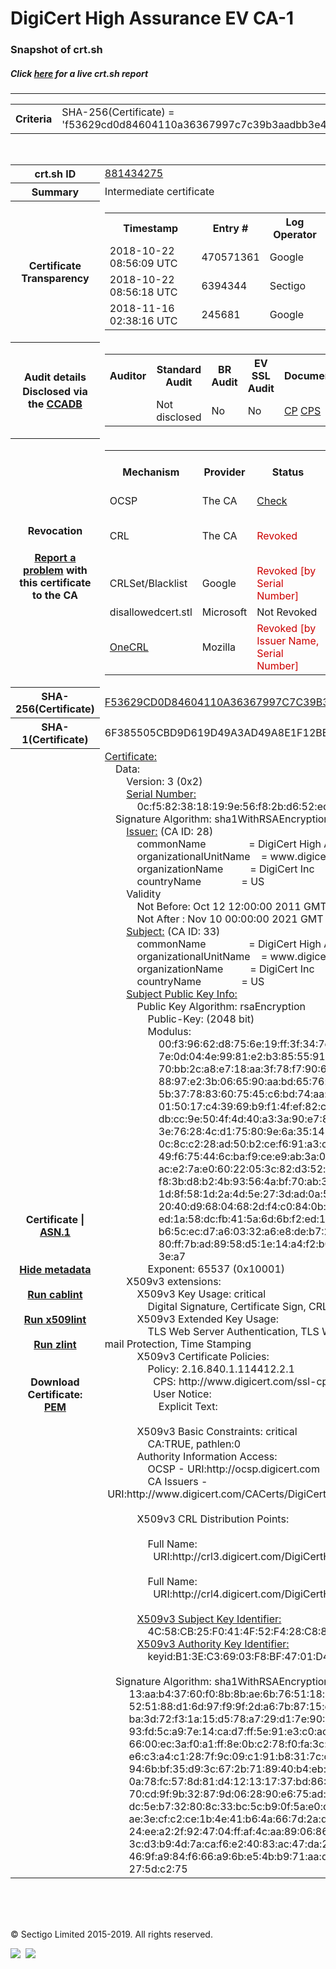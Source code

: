 # DigiCert High Assurance EV CA-1
### Snapshot of crt.sh
##### Click [here](https://crt.sh/?q=F53629CD0D84604110A36367997C7C39B3AADBB3E4766BF35906BDB82DF9E661) for a live crt.sh report

---
<!DOCTYPE HTML PUBLIC "-//W3C//DTD HTML 4.0 Transitional//EN">
<HTML>

<BODY>

<TABLE>
  <TR>
    <TH class="outer">Criteria</TH>
    <TD class="outer">SHA-256(Certificate) = 'f53629cd0d84604110a36367997c7c39b3aadbb3e4766bf35906bdb82df9e661'</TD>
  </TR>
</TABLE>
<BR>
<TABLE>
  <TR>
    <TH class="outer">crt.sh ID</TH>
    <TD class="outer"><A href="?id=881434275">881434275</A></TD>
  </TR>
  <TR>
    <TH class="outer">Summary</TH>
    <TD class="outer">Intermediate certificate</TD>
  </TR>
  <TR>
    <TH class="outer">Certificate<BR>Transparency</TH>
    <TD class="outer">
<TABLE class="options" style="margin-left:0px">
  <TR>
    <TH>Timestamp</TH>
    <TH>Entry #</TH>
    <TH>Log Operator</TH>
    <TH>Log URL</TH>
  </TR>
  <TR>
    <TD>2018-10-22&nbsp; <FONT class="small">08:56:09 UTC</FONT></TD>
    <TD>470571361</TD>
    <TD>Google</TD>
    <TD>https://ct.googleapis.com/rocketeer</TD>
  </TR>
  <TR>
    <TD>2018-10-22&nbsp; <FONT class="small">08:56:18 UTC</FONT></TD>
    <TD>6394344</TD>
    <TD>Sectigo</TD>
    <TD>https://dodo.ct.comodo.com</TD>
  </TR>
  <TR>
    <TD>2018-11-16&nbsp; <FONT class="small">02:38:16 UTC</FONT></TD>
    <TD>245681</TD>
    <TD>Google</TD>
    <TD>https://ct.googleapis.com/logs/argon2021</TD>
  </TR>
</TABLE>
    </TD>
  </TR>
  <TR>
    <TH class="outer">Audit details<BR>
      <DIV class="small" style="padding-top:3px">Disclosed via the
        <A href="//ccadb-public.secure.force.com/mozilla/PublicAllIntermediateCerts" target="_blank">CCADB</A></DIV>
    </TH>
    <TD class="outer">
<TABLE class="options" style="margin-left:0px">
  <TR>
    <TH>Auditor</TH>
    <TH>Standard Audit</TH>
    <TH>BR Audit</TH>
    <TH>EV SSL Audit</TH>
    <TH>Documents</TH>
    <TH>CCADB</TH>
    <TH>Root Owner / Certificate</TH>
  </TR>
  <TR>
    <TD style="vertical-align:middle"></TD>
    <TD>Not disclosed    <TD>No    <TD>No    <TD>
      <A href="https://content.digicert.com/wp-content/uploads/2019/07/DigiCert_CP_v419-.pdf" target="blank">CP</A>
      <A href="https://content.digicert.com/wp-content/uploads/2019/07/DigiCert_CPS_v419.pdf" target="blank">CPS</A>
    </TD>
    <TD><A href="//ccadb.force.com/0011J00001JndWSQAZ" target="_blank">0011J00001JndWSQAZ</A></TD>
    <TD><A href="/?id=46">DigiCert</A></TD>
  </TR>
</TABLE>
    </TD>
  </TR>
  <TR>
    <TH class="outer">Revocation<BR><BR>
      <DIV class="small" style="padding-top:3px"><A href="?id=881434275&opt=problemreporting">Report a problem</A> with<BR>this certificate to the CA</DIV></TH>
    <TD class="outer">
      <TABLE class="options" style="margin-left:0px">
        <TR>
          <TH>Mechanism</TH>
          <TH>Provider</TH>
          <TH>Status</TH>
          <TH>Revocation Date</TH>
          <TH>Last Observed in CRL</TH>
          <TH>Last Checked <SPAN style="color:#CC0000;vertical-align:middle;font-size:70%;font-weight:normal">(Error)</SPAN></TH>
        </TR>
        <TR>
          <TD>OCSP</TD>
          <TD>The CA</TD>
          <TD><A href="?id=881434275&opt=ocsp">Check</A></TD>
          <TD><SPAN style="color:#888888">?</SPAN></TD>
          <TD><SPAN style="color:#888888">n/a</SPAN></TD>
          <TD><SPAN style="color:#888888">?</SPAN></TD>
        </TR>
        <TR>
          <TD>CRL</TD>
          <TD>The CA</TD>
          <TD><SPAN style="color:#CC0000">Revoked</SPAN></TD><TD>2018-10-25&nbsp; <FONT class="small">16:11:38 UTC</FONT></TD><TD>2019-12-03&nbsp; <FONT class="small">09:05:03 UTC</FONT></TD><TD>2019-12-04&nbsp; <FONT class="small">17:06:55 UTC</FONT></TD>
        </TR>
        <TR>
          <TD>CRLSet/Blacklist</TD>
          <TD>Google</TD>
          <TD><SPAN style="color:#CC0000">Revoked [by Serial Number]</SPAN></TD>
          <TD><SPAN style="color:#888888">n/a</SPAN></TD>
          <TD><SPAN style="color:#888888">n/a</SPAN></TD>
          <TD><SPAN style="color:#888888">n/a</SPAN></TD>
        </TR>
        <TR>
          <TD>disallowedcert.stl</TD>
          <TD>Microsoft</TD>
          <TD>Not Revoked</TD>
          <TD><SPAN style="color:#888888">n/a</SPAN></TD>
          <TD><SPAN style="color:#888888">n/a</SPAN></TD>
          <TD><SPAN style="color:#888888">n/a</SPAN></TD>
        </TR>
        <TR>
          <TD><A href="/mozilla-onecrl" target="_blank">OneCRL</A></TD>
          <TD>Mozilla</TD>
          <TD><SPAN style="color:#CC0000">Revoked [by Issuer Name, Serial Number]</SPAN></TD><TD>2018-11-02&nbsp; <FONT class="small">11:49:33 UTC</FONT></TD>
          <TD><SPAN style="color:#888888">n/a</SPAN></TD>
          <TD><SPAN style="color:#888888">n/a</SPAN></TD>
        </TR>
      </TABLE>
    </TD>
  </TR>
  <TR>
    <TH class="outer">SHA-256(Certificate)</TH>
    <TD class="outer"><A href="//censys.io/certificates/f53629cd0d84604110a36367997c7c39b3aadbb3e4766bf35906bdb82df9e661">F53629CD0D84604110A36367997C7C39B3AADBB3E4766BF35906BDB82DF9E661</A></TD>
  </TR>
  <TR>
    <TH class="outer">SHA-1(Certificate)</TH>
    <TD class="outer">6F385505CBD9D619D49A3AD49A8E1F12BE45E891</TD>
  </TR>
  <TR>
    <TH class="outer">Certificate | <A href="?asn1=881434275">ASN.1</A>
      <SPAN class="small"><BR>
      <BR><BR><A href="?id=881434275&opt=nometadata">Hide metadata</A>
      <BR><BR><A href="?id=881434275&opt=cablint">Run cablint</A>
      <BR><BR><A href="?id=881434275&opt=x509lint">Run x509lint</A>
      <BR><BR><A href="?id=881434275&opt=zlint">Run zlint</A>
      <BR><BR><BR>Download Certificate: <A href="?d=881434275">PEM</A>
      </SPAN>
    </TH>
    <TD class="text"><A href="?d=881434275">Certificate:</A><BR>&nbsp;&nbsp;&nbsp;&nbsp;Data:<BR>&nbsp;&nbsp;&nbsp;&nbsp;&nbsp;&nbsp;&nbsp;&nbsp;Version:&nbsp;3&nbsp;(0x2)<BR>&nbsp;&nbsp;&nbsp;&nbsp;&nbsp;&nbsp;&nbsp;&nbsp;<A href="?serial=0cf5823818199e56f82bd652ed27ede9">Serial&nbsp;Number:</A><BR>&nbsp;&nbsp;&nbsp;&nbsp;&nbsp;&nbsp;&nbsp;&nbsp;&nbsp;&nbsp;&nbsp;&nbsp;0c:f5:82:38:18:19:9e:56:f8:2b:d6:52:ed:27:ed:e9<BR>&nbsp;&nbsp;&nbsp;&nbsp;Signature&nbsp;Algorithm:&nbsp;sha1WithRSAEncryption<BR>&nbsp;&nbsp;&nbsp;&nbsp;&nbsp;&nbsp;&nbsp;&nbsp;<A href="?caid=28">Issuer:</A> <SPAN class="small">(CA ID: 28)</SPAN><BR>&nbsp;&nbsp;&nbsp;&nbsp;&nbsp;&nbsp;&nbsp;&nbsp;&nbsp;&nbsp;&nbsp;&nbsp;commonName&nbsp;&nbsp;&nbsp;&nbsp;&nbsp;&nbsp;&nbsp;&nbsp;&nbsp;&nbsp;&nbsp;&nbsp;&nbsp;&nbsp;&nbsp;&nbsp;=&nbsp;DigiCert&nbsp;High&nbsp;Assurance&nbsp;EV&nbsp;Root&nbsp;CA<BR>&nbsp;&nbsp;&nbsp;&nbsp;&nbsp;&nbsp;&nbsp;&nbsp;&nbsp;&nbsp;&nbsp;&nbsp;organizationalUnitName&nbsp;&nbsp;&nbsp;&nbsp;=&nbsp;www.digicert.com<BR>&nbsp;&nbsp;&nbsp;&nbsp;&nbsp;&nbsp;&nbsp;&nbsp;&nbsp;&nbsp;&nbsp;&nbsp;organizationName&nbsp;&nbsp;&nbsp;&nbsp;&nbsp;&nbsp;&nbsp;&nbsp;&nbsp;&nbsp;=&nbsp;DigiCert&nbsp;Inc<BR>&nbsp;&nbsp;&nbsp;&nbsp;&nbsp;&nbsp;&nbsp;&nbsp;&nbsp;&nbsp;&nbsp;&nbsp;countryName&nbsp;&nbsp;&nbsp;&nbsp;&nbsp;&nbsp;&nbsp;&nbsp;&nbsp;&nbsp;&nbsp;&nbsp;&nbsp;&nbsp;&nbsp;=&nbsp;US<BR>&nbsp;&nbsp;&nbsp;&nbsp;&nbsp;&nbsp;&nbsp;&nbsp;Validity<BR>&nbsp;&nbsp;&nbsp;&nbsp;&nbsp;&nbsp;&nbsp;&nbsp;&nbsp;&nbsp;&nbsp;&nbsp;Not&nbsp;Before:&nbsp;Oct&nbsp;12&nbsp;12:00:00&nbsp;2011&nbsp;GMT<BR>&nbsp;&nbsp;&nbsp;&nbsp;&nbsp;&nbsp;&nbsp;&nbsp;&nbsp;&nbsp;&nbsp;&nbsp;Not&nbsp;After&nbsp;:&nbsp;Nov&nbsp;10&nbsp;00:00:00&nbsp;2021&nbsp;GMT<BR>&nbsp;&nbsp;&nbsp;&nbsp;&nbsp;&nbsp;&nbsp;&nbsp;<A href="?caid=33">Subject:</A> <SPAN class="small">(CA ID: 33)</SPAN><BR>&nbsp;&nbsp;&nbsp;&nbsp;&nbsp;&nbsp;&nbsp;&nbsp;&nbsp;&nbsp;&nbsp;&nbsp;commonName&nbsp;&nbsp;&nbsp;&nbsp;&nbsp;&nbsp;&nbsp;&nbsp;&nbsp;&nbsp;&nbsp;&nbsp;&nbsp;&nbsp;&nbsp;&nbsp;=&nbsp;DigiCert&nbsp;High&nbsp;Assurance&nbsp;EV&nbsp;CA-1<BR>&nbsp;&nbsp;&nbsp;&nbsp;&nbsp;&nbsp;&nbsp;&nbsp;&nbsp;&nbsp;&nbsp;&nbsp;organizationalUnitName&nbsp;&nbsp;&nbsp;&nbsp;=&nbsp;www.digicert.com<BR>&nbsp;&nbsp;&nbsp;&nbsp;&nbsp;&nbsp;&nbsp;&nbsp;&nbsp;&nbsp;&nbsp;&nbsp;organizationName&nbsp;&nbsp;&nbsp;&nbsp;&nbsp;&nbsp;&nbsp;&nbsp;&nbsp;&nbsp;=&nbsp;DigiCert&nbsp;Inc<BR>&nbsp;&nbsp;&nbsp;&nbsp;&nbsp;&nbsp;&nbsp;&nbsp;&nbsp;&nbsp;&nbsp;&nbsp;countryName&nbsp;&nbsp;&nbsp;&nbsp;&nbsp;&nbsp;&nbsp;&nbsp;&nbsp;&nbsp;&nbsp;&nbsp;&nbsp;&nbsp;&nbsp;=&nbsp;US<BR>&nbsp;&nbsp;&nbsp;&nbsp;&nbsp;&nbsp;&nbsp;&nbsp;<A href="?spkisha256=b2ea386b74b3efae7efa1babccb860c2ac2947c2b42959304daaeac30083241e">Subject&nbsp;Public&nbsp;Key&nbsp;Info:</A><BR>&nbsp;&nbsp;&nbsp;&nbsp;&nbsp;&nbsp;&nbsp;&nbsp;&nbsp;&nbsp;&nbsp;&nbsp;Public&nbsp;Key&nbsp;Algorithm:&nbsp;rsaEncryption<BR>&nbsp;&nbsp;&nbsp;&nbsp;&nbsp;&nbsp;&nbsp;&nbsp;&nbsp;&nbsp;&nbsp;&nbsp;&nbsp;&nbsp;&nbsp;&nbsp;Public-Key:&nbsp;(2048&nbsp;bit)<BR>&nbsp;&nbsp;&nbsp;&nbsp;&nbsp;&nbsp;&nbsp;&nbsp;&nbsp;&nbsp;&nbsp;&nbsp;&nbsp;&nbsp;&nbsp;&nbsp;Modulus:<BR>&nbsp;&nbsp;&nbsp;&nbsp;&nbsp;&nbsp;&nbsp;&nbsp;&nbsp;&nbsp;&nbsp;&nbsp;&nbsp;&nbsp;&nbsp;&nbsp;&nbsp;&nbsp;&nbsp;&nbsp;00:f3:96:62:d8:75:6e:19:ff:3f:34:7c:49:4f:31:<BR>&nbsp;&nbsp;&nbsp;&nbsp;&nbsp;&nbsp;&nbsp;&nbsp;&nbsp;&nbsp;&nbsp;&nbsp;&nbsp;&nbsp;&nbsp;&nbsp;&nbsp;&nbsp;&nbsp;&nbsp;7e:0d:04:4e:99:81:e2:b3:85:55:91:30:b1:c0:af:<BR>&nbsp;&nbsp;&nbsp;&nbsp;&nbsp;&nbsp;&nbsp;&nbsp;&nbsp;&nbsp;&nbsp;&nbsp;&nbsp;&nbsp;&nbsp;&nbsp;&nbsp;&nbsp;&nbsp;&nbsp;70:bb:2c:a8:e7:18:aa:3f:78:f7:90:68:52:86:01:<BR>&nbsp;&nbsp;&nbsp;&nbsp;&nbsp;&nbsp;&nbsp;&nbsp;&nbsp;&nbsp;&nbsp;&nbsp;&nbsp;&nbsp;&nbsp;&nbsp;&nbsp;&nbsp;&nbsp;&nbsp;88:97:e2:3b:06:65:90:aa:bd:65:76:c2:ec:be:10:<BR>&nbsp;&nbsp;&nbsp;&nbsp;&nbsp;&nbsp;&nbsp;&nbsp;&nbsp;&nbsp;&nbsp;&nbsp;&nbsp;&nbsp;&nbsp;&nbsp;&nbsp;&nbsp;&nbsp;&nbsp;5b:37:78:83:60:75:45:c6:bd:74:aa:b6:9f:a4:3a:<BR>&nbsp;&nbsp;&nbsp;&nbsp;&nbsp;&nbsp;&nbsp;&nbsp;&nbsp;&nbsp;&nbsp;&nbsp;&nbsp;&nbsp;&nbsp;&nbsp;&nbsp;&nbsp;&nbsp;&nbsp;01:50:17:c4:39:69:b9:f1:4f:ef:82:c1:ca:f3:4a:<BR>&nbsp;&nbsp;&nbsp;&nbsp;&nbsp;&nbsp;&nbsp;&nbsp;&nbsp;&nbsp;&nbsp;&nbsp;&nbsp;&nbsp;&nbsp;&nbsp;&nbsp;&nbsp;&nbsp;&nbsp;db:cc:9e:50:4f:4d:40:a3:3a:90:e7:86:66:bc:f0:<BR>&nbsp;&nbsp;&nbsp;&nbsp;&nbsp;&nbsp;&nbsp;&nbsp;&nbsp;&nbsp;&nbsp;&nbsp;&nbsp;&nbsp;&nbsp;&nbsp;&nbsp;&nbsp;&nbsp;&nbsp;3e:76:28:4c:d1:75:80:9e:6a:35:14:35:03:9e:db:<BR>&nbsp;&nbsp;&nbsp;&nbsp;&nbsp;&nbsp;&nbsp;&nbsp;&nbsp;&nbsp;&nbsp;&nbsp;&nbsp;&nbsp;&nbsp;&nbsp;&nbsp;&nbsp;&nbsp;&nbsp;0c:8c:c2:28:ad:50:b2:ce:f6:91:a3:c3:a5:0a:58:<BR>&nbsp;&nbsp;&nbsp;&nbsp;&nbsp;&nbsp;&nbsp;&nbsp;&nbsp;&nbsp;&nbsp;&nbsp;&nbsp;&nbsp;&nbsp;&nbsp;&nbsp;&nbsp;&nbsp;&nbsp;49:f6:75:44:6c:ba:f9:ce:e9:ab:3a:02:e0:4d:f3:<BR>&nbsp;&nbsp;&nbsp;&nbsp;&nbsp;&nbsp;&nbsp;&nbsp;&nbsp;&nbsp;&nbsp;&nbsp;&nbsp;&nbsp;&nbsp;&nbsp;&nbsp;&nbsp;&nbsp;&nbsp;ac:e2:7a:e0:60:22:05:3c:82:d3:52:e2:f3:9c:47:<BR>&nbsp;&nbsp;&nbsp;&nbsp;&nbsp;&nbsp;&nbsp;&nbsp;&nbsp;&nbsp;&nbsp;&nbsp;&nbsp;&nbsp;&nbsp;&nbsp;&nbsp;&nbsp;&nbsp;&nbsp;f8:3b:d8:b2:4b:93:56:4a:bf:70:ab:3e:e9:68:c8:<BR>&nbsp;&nbsp;&nbsp;&nbsp;&nbsp;&nbsp;&nbsp;&nbsp;&nbsp;&nbsp;&nbsp;&nbsp;&nbsp;&nbsp;&nbsp;&nbsp;&nbsp;&nbsp;&nbsp;&nbsp;1d:8f:58:1d:2a:4d:5e:27:3d:ad:0a:59:2f:5a:11:<BR>&nbsp;&nbsp;&nbsp;&nbsp;&nbsp;&nbsp;&nbsp;&nbsp;&nbsp;&nbsp;&nbsp;&nbsp;&nbsp;&nbsp;&nbsp;&nbsp;&nbsp;&nbsp;&nbsp;&nbsp;20:40:d9:68:04:68:2d:f4:c0:84:0b:0a:1b:78:df:<BR>&nbsp;&nbsp;&nbsp;&nbsp;&nbsp;&nbsp;&nbsp;&nbsp;&nbsp;&nbsp;&nbsp;&nbsp;&nbsp;&nbsp;&nbsp;&nbsp;&nbsp;&nbsp;&nbsp;&nbsp;ed:1a:58:dc:fb:41:5a:6d:6b:f2:ed:1c:ee:5c:32:<BR>&nbsp;&nbsp;&nbsp;&nbsp;&nbsp;&nbsp;&nbsp;&nbsp;&nbsp;&nbsp;&nbsp;&nbsp;&nbsp;&nbsp;&nbsp;&nbsp;&nbsp;&nbsp;&nbsp;&nbsp;b6:5c:ec:d7:a6:03:32:a6:e8:de:b7:28:27:59:88:<BR>&nbsp;&nbsp;&nbsp;&nbsp;&nbsp;&nbsp;&nbsp;&nbsp;&nbsp;&nbsp;&nbsp;&nbsp;&nbsp;&nbsp;&nbsp;&nbsp;&nbsp;&nbsp;&nbsp;&nbsp;80:ff:7b:ad:89:58:d5:1e:14:a4:f2:b0:70:d4:a0:<BR>&nbsp;&nbsp;&nbsp;&nbsp;&nbsp;&nbsp;&nbsp;&nbsp;&nbsp;&nbsp;&nbsp;&nbsp;&nbsp;&nbsp;&nbsp;&nbsp;&nbsp;&nbsp;&nbsp;&nbsp;3e:a7<BR>&nbsp;&nbsp;&nbsp;&nbsp;&nbsp;&nbsp;&nbsp;&nbsp;&nbsp;&nbsp;&nbsp;&nbsp;&nbsp;&nbsp;&nbsp;&nbsp;Exponent:&nbsp;65537&nbsp;(0x10001)<BR>&nbsp;&nbsp;&nbsp;&nbsp;&nbsp;&nbsp;&nbsp;&nbsp;X509v3&nbsp;extensions:<BR>&nbsp;&nbsp;&nbsp;&nbsp;&nbsp;&nbsp;&nbsp;&nbsp;&nbsp;&nbsp;&nbsp;&nbsp;X509v3&nbsp;Key&nbsp;Usage:&nbsp;critical<BR>&nbsp;&nbsp;&nbsp;&nbsp;&nbsp;&nbsp;&nbsp;&nbsp;&nbsp;&nbsp;&nbsp;&nbsp;&nbsp;&nbsp;&nbsp;&nbsp;Digital&nbsp;Signature,&nbsp;Certificate&nbsp;Sign,&nbsp;CRL&nbsp;Sign<BR>&nbsp;&nbsp;&nbsp;&nbsp;&nbsp;&nbsp;&nbsp;&nbsp;&nbsp;&nbsp;&nbsp;&nbsp;X509v3&nbsp;Extended&nbsp;Key&nbsp;Usage:&nbsp;<BR>&nbsp;&nbsp;&nbsp;&nbsp;&nbsp;&nbsp;&nbsp;&nbsp;&nbsp;&nbsp;&nbsp;&nbsp;&nbsp;&nbsp;&nbsp;&nbsp;TLS&nbsp;Web&nbsp;Server&nbsp;Authentication,&nbsp;TLS&nbsp;Web&nbsp;Client&nbsp;Authentication,&nbsp;Code&nbsp;Signing,&nbsp;E-mail&nbsp;Protection,&nbsp;Time&nbsp;Stamping<BR>&nbsp;&nbsp;&nbsp;&nbsp;&nbsp;&nbsp;&nbsp;&nbsp;&nbsp;&nbsp;&nbsp;&nbsp;X509v3&nbsp;Certificate&nbsp;Policies:&nbsp;<BR>&nbsp;&nbsp;&nbsp;&nbsp;&nbsp;&nbsp;&nbsp;&nbsp;&nbsp;&nbsp;&nbsp;&nbsp;&nbsp;&nbsp;&nbsp;&nbsp;Policy:&nbsp;2.16.840.1.114412.2.1<BR>&nbsp;&nbsp;&nbsp;&nbsp;&nbsp;&nbsp;&nbsp;&nbsp;&nbsp;&nbsp;&nbsp;&nbsp;&nbsp;&nbsp;&nbsp;&nbsp;&nbsp;&nbsp;CPS:&nbsp;http://www.digicert.com/ssl-cps-repository.htm<BR>&nbsp;&nbsp;&nbsp;&nbsp;&nbsp;&nbsp;&nbsp;&nbsp;&nbsp;&nbsp;&nbsp;&nbsp;&nbsp;&nbsp;&nbsp;&nbsp;&nbsp;&nbsp;User&nbsp;Notice:<BR>&nbsp;&nbsp;&nbsp;&nbsp;&nbsp;&nbsp;&nbsp;&nbsp;&nbsp;&nbsp;&nbsp;&nbsp;&nbsp;&nbsp;&nbsp;&nbsp;&nbsp;&nbsp;&nbsp;&nbsp;Explicit&nbsp;Text:&nbsp;<BR><BR>&nbsp;&nbsp;&nbsp;&nbsp;&nbsp;&nbsp;&nbsp;&nbsp;&nbsp;&nbsp;&nbsp;&nbsp;X509v3&nbsp;Basic&nbsp;Constraints:&nbsp;critical<BR>&nbsp;&nbsp;&nbsp;&nbsp;&nbsp;&nbsp;&nbsp;&nbsp;&nbsp;&nbsp;&nbsp;&nbsp;&nbsp;&nbsp;&nbsp;&nbsp;CA:TRUE,&nbsp;pathlen:0<BR>&nbsp;&nbsp;&nbsp;&nbsp;&nbsp;&nbsp;&nbsp;&nbsp;&nbsp;&nbsp;&nbsp;&nbsp;Authority&nbsp;Information&nbsp;Access:&nbsp;<BR>&nbsp;&nbsp;&nbsp;&nbsp;&nbsp;&nbsp;&nbsp;&nbsp;&nbsp;&nbsp;&nbsp;&nbsp;&nbsp;&nbsp;&nbsp;&nbsp;OCSP&nbsp;-&nbsp;URI:http://ocsp.digicert.com<BR>&nbsp;&nbsp;&nbsp;&nbsp;&nbsp;&nbsp;&nbsp;&nbsp;&nbsp;&nbsp;&nbsp;&nbsp;&nbsp;&nbsp;&nbsp;&nbsp;CA&nbsp;Issuers&nbsp;-&nbsp;URI:http://www.digicert.com/CACerts/DigiCertHighAssuranceEVRootCA.crt<BR><BR>&nbsp;&nbsp;&nbsp;&nbsp;&nbsp;&nbsp;&nbsp;&nbsp;&nbsp;&nbsp;&nbsp;&nbsp;X509v3&nbsp;CRL&nbsp;Distribution&nbsp;Points:&nbsp;<BR><BR>&nbsp;&nbsp;&nbsp;&nbsp;&nbsp;&nbsp;&nbsp;&nbsp;&nbsp;&nbsp;&nbsp;&nbsp;&nbsp;&nbsp;&nbsp;&nbsp;Full&nbsp;Name:<BR>&nbsp;&nbsp;&nbsp;&nbsp;&nbsp;&nbsp;&nbsp;&nbsp;&nbsp;&nbsp;&nbsp;&nbsp;&nbsp;&nbsp;&nbsp;&nbsp;&nbsp;&nbsp;URI:http://crl3.digicert.com/DigiCertHighAssuranceEVRootCA.crl<BR><BR>&nbsp;&nbsp;&nbsp;&nbsp;&nbsp;&nbsp;&nbsp;&nbsp;&nbsp;&nbsp;&nbsp;&nbsp;&nbsp;&nbsp;&nbsp;&nbsp;Full&nbsp;Name:<BR>&nbsp;&nbsp;&nbsp;&nbsp;&nbsp;&nbsp;&nbsp;&nbsp;&nbsp;&nbsp;&nbsp;&nbsp;&nbsp;&nbsp;&nbsp;&nbsp;&nbsp;&nbsp;URI:http://crl4.digicert.com/DigiCertHighAssuranceEVRootCA.crl<BR><BR>&nbsp;&nbsp;&nbsp;&nbsp;&nbsp;&nbsp;&nbsp;&nbsp;&nbsp;&nbsp;&nbsp;&nbsp;<A href="?ski=4c58cb25f0414f52f428c881439ba6a8a0e692e5">X509v3&nbsp;Subject&nbsp;Key&nbsp;Identifier:</A><BR>&nbsp;&nbsp;&nbsp;&nbsp;&nbsp;&nbsp;&nbsp;&nbsp;&nbsp;&nbsp;&nbsp;&nbsp;&nbsp;&nbsp;&nbsp;&nbsp;4C:58:CB:25:F0:41:4F:52:F4:28:C8:81:43:9B:A6:A8:A0:E6:92:E5<BR>&nbsp;&nbsp;&nbsp;&nbsp;&nbsp;&nbsp;&nbsp;&nbsp;&nbsp;&nbsp;&nbsp;&nbsp;<A href="?ski=b13ec36903f8bf4701d498261a0802ef63642bc3">X509v3&nbsp;Authority&nbsp;Key&nbsp;Identifier:</A><BR>&nbsp;&nbsp;&nbsp;&nbsp;&nbsp;&nbsp;&nbsp;&nbsp;&nbsp;&nbsp;&nbsp;&nbsp;&nbsp;&nbsp;&nbsp;&nbsp;keyid:B1:3E:C3:69:03:F8:BF:47:01:D4:98:26:1A:08:02:EF:63:64:2B:C3<BR><BR>&nbsp;&nbsp;&nbsp;&nbsp;Signature&nbsp;Algorithm:&nbsp;sha1WithRSAEncryption<BR>&nbsp;&nbsp;&nbsp;&nbsp;&nbsp;&nbsp;&nbsp;&nbsp;&nbsp;13:aa:b4:37:60:f0:8b:8b:ae:6b:76:51:18:de:0a:09:50:6e:<BR>&nbsp;&nbsp;&nbsp;&nbsp;&nbsp;&nbsp;&nbsp;&nbsp;&nbsp;52:51:88:d1:6d:97:f9:9f:2d:a6:7b:87:15:dd:9a:66:c3:4a:<BR>&nbsp;&nbsp;&nbsp;&nbsp;&nbsp;&nbsp;&nbsp;&nbsp;&nbsp;ba:3d:72:f3:1a:15:d5:78:a7:29:d1:7e:90:37:ab:09:8f:b1:<BR>&nbsp;&nbsp;&nbsp;&nbsp;&nbsp;&nbsp;&nbsp;&nbsp;&nbsp;93:fd:5c:a9:7e:14:ca:d7:ff:5e:91:e3:c0:ac:12:02:9c:f2:<BR>&nbsp;&nbsp;&nbsp;&nbsp;&nbsp;&nbsp;&nbsp;&nbsp;&nbsp;66:00:ec:3a:f0:a1:ff:8e:0b:c2:78:f0:fa:3c:32:12:d6:8c:<BR>&nbsp;&nbsp;&nbsp;&nbsp;&nbsp;&nbsp;&nbsp;&nbsp;&nbsp;e6:c3:a4:c1:28:7f:9c:09:c1:91:b8:31:7c:cc:e2:21:90:90:<BR>&nbsp;&nbsp;&nbsp;&nbsp;&nbsp;&nbsp;&nbsp;&nbsp;&nbsp;94:6b:bf:35:d9:3c:67:2b:71:89:40:b4:eb:28:c8:be:d5:5f:<BR>&nbsp;&nbsp;&nbsp;&nbsp;&nbsp;&nbsp;&nbsp;&nbsp;&nbsp;0a:78:fc:57:8d:81:d4:12:13:17:37:bd:86:8f:34:87:64:6d:<BR>&nbsp;&nbsp;&nbsp;&nbsp;&nbsp;&nbsp;&nbsp;&nbsp;&nbsp;70:cd:9f:9b:32:87:9d:06:28:90:e6:75:ad:94:e2:16:69:d9:<BR>&nbsp;&nbsp;&nbsp;&nbsp;&nbsp;&nbsp;&nbsp;&nbsp;&nbsp;dc:5e:b7:32:80:8c:33:bc:5c:b9:0f:5a:e0:df:a9:e9:a5:db:<BR>&nbsp;&nbsp;&nbsp;&nbsp;&nbsp;&nbsp;&nbsp;&nbsp;&nbsp;ae:3e:cf:c2:ce:1b:4e:41:b6:4a:66:7d:2a:dd:a0:36:44:50:<BR>&nbsp;&nbsp;&nbsp;&nbsp;&nbsp;&nbsp;&nbsp;&nbsp;&nbsp;24:ee:a2:2f:92:47:04:ff:af:4c:aa:89:06:86:b0:83:26:53:<BR>&nbsp;&nbsp;&nbsp;&nbsp;&nbsp;&nbsp;&nbsp;&nbsp;&nbsp;3c:d3:b9:4d:7a:ca:f6:e2:40:83:ac:47:da:2c:13:a8:55:ca:<BR>&nbsp;&nbsp;&nbsp;&nbsp;&nbsp;&nbsp;&nbsp;&nbsp;&nbsp;46:9f:a9:84:f6:66:a9:6b:e5:4b:b9:71:aa:d2:20:2a:65:ad:<BR>&nbsp;&nbsp;&nbsp;&nbsp;&nbsp;&nbsp;&nbsp;&nbsp;&nbsp;27:5d:c2:75<BR>    </TD>
  </TR>
</TABLE>

  <BR><BR><BR>

  <P class="copyright">&copy; Sectigo Limited 2015-2019. All rights reserved.</P>
  <DIV>
    <A href="https://sectigo.com/"><IMG src="/sectigo_s.png"></A>
    &nbsp;<A href="https://github.com/crtsh"><IMG src="/GitHub-Mark-32px.png"></A>
  </DIV>
</BODY>
</HTML>
